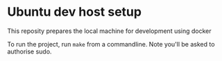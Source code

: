 # Ubuntu dev host setup
This reposity prepares the local machine for development using docker

To run the project, run `make` from a commandline. Note you'll be asked to authorise sudo.